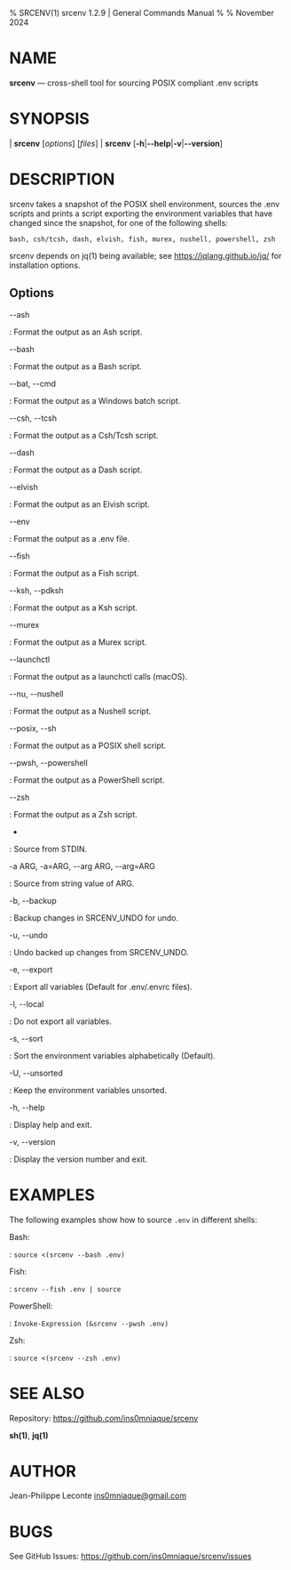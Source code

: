 % SRCENV(1) srcenv 1.2.9 | General Commands Manual
%
% November 2024

NAME
====

**srcenv** — cross-shell tool for sourcing POSIX compliant .env scripts

SYNOPSIS
========

| **srcenv** \[_options_] \[_files_]
| **srcenv** \[**-h**|**\--help**|**-v**|**\--version**]

DESCRIPTION
===========

srcenv takes a snapshot of the POSIX shell environment, sources the .env scripts
and prints a script exporting the environment variables that have changed since
the snapshot, for one of the following shells:

    bash, csh/tcsh, dash, elvish, fish, murex, nushell, powershell, zsh

srcenv depends on jq(1) being available; see <https://jqlang.github.io/jq/> for
installation options.

Options
-------

\--ash

:   Format the output as an Ash script.

\--bash

:   Format the output as a Bash script.

\--bat, \--cmd

:   Format the output as a Windows batch script.

\--csh, \--tcsh

:   Format the output as a Csh/Tcsh script.

\--dash

:   Format the output as a Dash script.

\--elvish

:   Format the output as an Elvish script.

\--env

:   Format the output as a .env file.

\--fish

:   Format the output as a Fish script.

\--ksh, \--pdksh

:   Format the output as a Ksh script.

\--murex

:   Format the output as a Murex script.

\--launchctl

:   Format the output as a launchctl calls (macOS).

\--nu, \--nushell

:   Format the output as a Nushell script.

\--posix, \--sh

:   Format the output as a POSIX shell script.

\--pwsh, \--powershell

:   Format the output as a PowerShell script.

\--zsh

:   Format the output as a Zsh script.

-

:   Source from STDIN.

-a ARG, -a=ARG, \--arg ARG, \--arg=ARG

:   Source from string value of ARG.

-b, \--backup

:   Backup changes in SRCENV_UNDO for undo.

-u, \--undo

:   Undo backed up changes from SRCENV_UNDO.

-e, \--export

:   Export all variables (Default for .env/.envrc files).

-l, \--local

:   Do not export all variables.

-s, \--sort

:   Sort the environment variables alphabetically (Default).

-U, \--unsorted

:   Keep the environment variables unsorted.

-h, \--help

:   Display help and exit.

-v, \--version

:   Display the version number and exit.

EXAMPLES
========

The following examples show how to source `.env` in different shells:

Bash:

:   `source <(srcenv --bash .env)`

Fish:

:   `srcenv --fish .env | source`

PowerShell:

:   `Invoke-Expression (&srcenv --pwsh .env)`

Zsh:

:   `source <(srcenv --zsh .env)`

SEE ALSO
========

Repository: https://github.com/ins0mniaque/srcenv

**sh(1)**, **jq(1)**

AUTHOR
======

Jean-Philippe Leconte <ins0mniaque@gmail.com>

BUGS
====

See GitHub Issues: https://github.com/ins0mniaque/srcenv/issues
